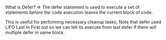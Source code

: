 What is Defer? => The defer statement is used to execute a set of statements before the code execution leaves the current block of code.

This is useful for performing necessary cleanup tasks, Note that defer used LIFO Last In First out so we can tell its execute from last defer if there will multiple defer in same block.

